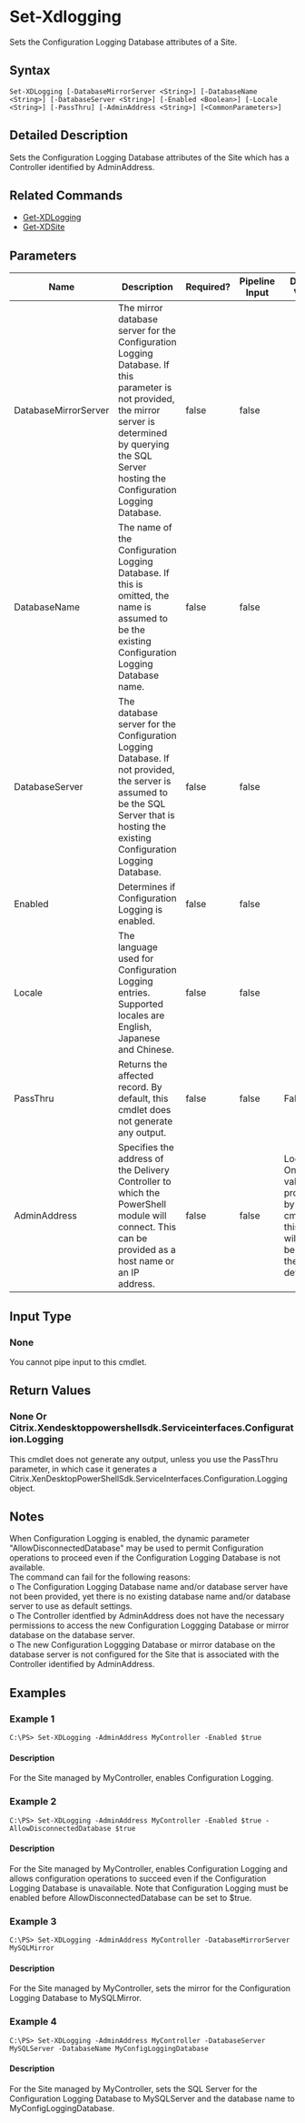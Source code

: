 ﻿
# Set-Xdlogging
Sets the Configuration Logging Database attributes of a Site.
## Syntax
```
Set-XDLogging [-DatabaseMirrorServer <String>] [-DatabaseName <String>] [-DatabaseServer <String>] [-Enabled <Boolean>] [-Locale <String>] [-PassThru] [-AdminAddress <String>] [<CommonParameters>]
```
## Detailed Description
Sets the Configuration Logging Database attributes of the Site which has a Controller identified by AdminAddress.


## Related Commands

* [Get-XDLogging](../Get-XDLogging/)
* [Get-XDSite](../Get-XDSite/)
## Parameters
| Name   | Description | Required? | Pipeline Input | Default Value |
| --- | --- | --- | --- | --- |
| DatabaseMirrorServer | The mirror database server for the Configuration Logging Database. If this parameter is not provided, the mirror server is determined by querying the SQL Server hosting the Configuration Logging Database. | false | false |  |
| DatabaseName | The name of the Configuration Logging Database. If this is omitted, the name is assumed to be the existing Configuration Logging Database name. | false | false |  |
| DatabaseServer | The database server for the Configuration Logging Database. If not provided, the server is assumed to be the SQL Server that is hosting the existing Configuration Logging Database. | false | false |  |
| Enabled | Determines if Configuration Logging is enabled. | false | false |  |
| Locale | The language used for Configuration Logging entries. Supported locales are English, Japanese and Chinese. | false | false |  |
| PassThru | Returns the affected record. By default, this cmdlet does not generate any output. | false | false | False |
| AdminAddress | Specifies the address of the Delivery Controller to which the PowerShell module will connect. This can be provided as a host name or an IP address. | false | false | Localhost. Once a value is provided by any cmdlet, this value will become the default. |

## Input Type

### None
You cannot pipe input to this cmdlet.
## Return Values

### None Or Citrix.Xendesktoppowershellsdk.Serviceinterfaces.Configuration.Logging
This cmdlet does not generate any output, unless you use the PassThru parameter, in which case it generates a Citrix.XenDesktopPowerShellSdk.ServiceInterfaces.Configuration.Logging object.
## Notes
When Configuration Logging is enabled, the dynamic parameter "AllowDisconnectedDatabase" may be used to permit Configuration operations to proceed even if the Configuration Logging Database is not available.<br>    The command can fail for the following reasons:<br>    o The Configuration Logging Database name and/or database server have not been provided, yet there is no existing database name and/or database server to use as default settings.<br>    o The Controller identfied by AdminAddress does not have the necessary permissions to access the new Configuration Loggging Database or mirror database on the database server.<br>    o The new Configuration Loggging Database or mirror database on the database server is not configured for the Site that is associated with the Controller identified by AdminAddress.
## Examples

### Example 1
```
C:\PS> Set-XDLogging -AdminAddress MyController -Enabled $true
```
#### Description
For the Site managed by MyController, enables Configuration Logging.
### Example 2
```
C:\PS> Set-XDLogging -AdminAddress MyController -Enabled $true -AllowDisconnectedDatabase $true
```
#### Description
For the Site managed by MyController, enables Configuration Logging and allows configuration operations to succeed even if the Configuration Logging Database is unavailable. Note that Configuration Logging must be enabled before AllowDisconnectedDatabase can be set to \$true.
### Example 3
```
C:\PS> Set-XDLogging -AdminAddress MyController -DatabaseMirrorServer MySQLMirror
```
#### Description
For the Site managed by MyController, sets the mirror for the Configuration Logging Database to MySQLMirror.
### Example 4
```
C:\PS> Set-XDLogging -AdminAddress MyController -DatabaseServer MySQLServer -DatabaseName MyConfigLoggingDatabase
```
#### Description
For the Site managed by MyController, sets the SQL Server for the Configuration Logging Database to MySQLServer and the database name to MyConfigLoggingDatabase.
